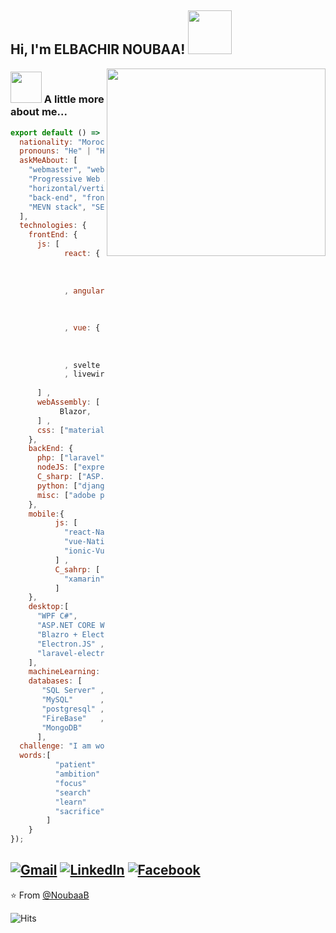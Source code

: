 <h2> Hi, I'm ELBACHIR NOUBAA! <img src="https://media.giphy.com/media/IfsByYYHyNlnINT46g/giphy.gif" width="70"></h2>
<img align='right' src="https://user-images.githubusercontent.com/35571958/87239980-b3130b00-c432-11ea-9571-24c85defd75a.png" width="350" height = "300">

### <img src="https://media.giphy.com/media/VgCDAzcKvsR6OM0uWg/giphy.gif" width="50"> A little more about me...  

```js
export default () => ({
  nationality: "Moroccan",
  pronouns: "He" | "Him",
  askMeAbout: [
    "webmaster", "webdev",
    "Progressive Web App (PWA)", "Trusted Web Activity (TWA)",
    "horizontal/vertical scaling",
    "back-end", "front-end", "MERN stack",
    "MEVN stack", "SEO naturel" ,"load balancer"
  ],
  technologies: {
    frontEnd: {
      js: [
            react: {
                          "SSR" : ["Next.js"] ,
                          "state management system" : ["Redux"]
                     }
            , angular: {
                          "SSR" : ["Gatsby.js"] ,
                          "state management system" : ["NgRx"]
                         }
            , vue: {
                          "SSR" : ["Nuxt.js"] ,
                          "state management system" : ["Vuex"]
                     }
            , svelte
            , livewire
            
      ] ,
      webAssembly: [
           Blazor,
      ] ,
      css: ["materialize", "bootstrap", "vuetify"]
    },
    backEnd: {
      php: ["laravel", "symfony"] ,
      nodeJS: ["express", "adonis", "nest"] ,
      C_sharp: ["ASP.NET API/MVC"] ,
      python: ["django", "OpenCv"] ,
      misc: ["adobe premiere pro", "linux"]
    },
    mobile:{
          js: [
            "react-Native",
            "vue-Native",
            "ionic-Vue"
          ] ,
          C_sahrp: [
            "xamarin"
          ]
    },
    desktop:[
      "WPF C#",
      "ASP.NET CORE WEB App + Electron.NET",
      "Blazro + Electron.NET",
      "Electron.JS" ,
      "laravel-electron"
    ],
    machineLearning: ["tensorflow", "keras"],
    databases: [
       "SQL Server" ,
       "MySQL"      ,
       "postgresql" ,
       "FireBase"   ,
       "MongoDB"    
      ],
  challenge: "I am working hard to make something epic",
  words:[
          "patient"   ,
          "ambition"  ,
          "focus"     ,
          "search"    ,
          "learn"     ,
          "sacrifice"
        ]
    }
});
```

<a href="mailto:bachirnoubaa117@gmail.com"><img src="https://img.shields.io/badge/-Gmail-c14438?style=flat-square&logo=Gmail&logoColor=white&link=mailto:bachirnoubaa117@gmail.com" alt="Gmail"></a>
<a href="https://www.linkedin.com/in/bachir-noubaa/?originalSubdomain=in"><img src="https://img.shields.io/badge/LinkedIn-%230077B5.svg?&style=flat-square&logo=linkedin&logoColor=white" alt="LinkedIn"></a>
<a href="https://www.facebook.com/Dunkelheit.669"><img src="https://img.shields.io/badge/Facebook-%231877F2.svg?&style=flat-square&logo=facebook&logoColor=white" alt="Facebook"></a></div>
---

⭐️ From [@NoubaaB](https://github.com/NoubaaB)

![Hits](https://hitcounter.pythonanywhere.com/count/tag.svg?url=https://github.com/NoubaaB/NoubaaB)

